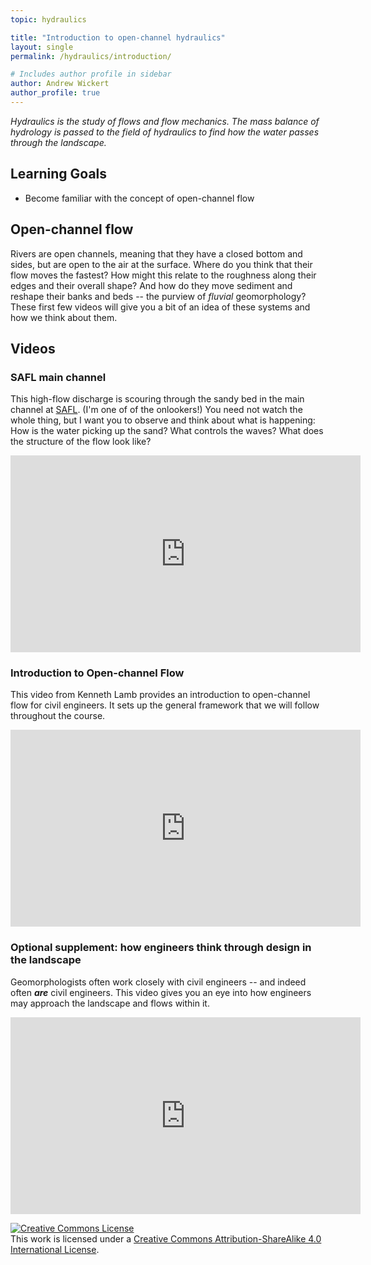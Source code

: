 ```yaml
---
topic: hydraulics

title: "Introduction to open-channel hydraulics"
layout: single
permalink: /hydraulics/introduction/

# Includes author profile in sidebar
author: Andrew Wickert
author_profile: true
---
```


*Hydraulics is the study of flows and flow mechanics. The mass balance of hydrology is passed to the field of hydraulics to find how the water passes through the landscape.*

## Learning Goals

* Become familiar with the concept of open-channel flow

## Open-channel flow

Rivers are open channels, meaning that they have a closed bottom and sides, but are open to the air at the surface. Where do you think that their flow moves the fastest? How might this relate to the roughness along their edges and their overall shape? And how do they move sediment and reshape their banks and beds -- the purview of *fluvial* geomorphology? These first few videos will give you a bit of an idea of these systems and how we think about them.

## Videos

### SAFL main channel

This high-flow discharge is scouring through the sandy bed in the main channel at [SAFL](https://cse.umn.edu/safl). (I'm one of of the onlookers!) You need not watch the whole thing, but I want you to observe and think about what is happening: How is the water picking up the sand? What controls the waves? What does the structure of the flow look like?

<iframe width="560" height="315" src="https://www.youtube.com/embed/IRuVRfQ65yw" frameborder="0" allow="accelerometer; autoplay; clipboard-write; encrypted-media; gyroscope; picture-in-picture" allowfullscreen></iframe>

### Introduction to Open-channel Flow

This video from Kenneth Lamb provides an introduction to open-channel flow for civil engineers. It sets up the general framework that we will follow throughout the course.

<iframe width="560" height="315" src="https://www.youtube.com/embed/7vqj2z5PYqA" frameborder="0" allow="accelerometer; autoplay; clipboard-write; encrypted-media; gyroscope; picture-in-picture" allowfullscreen></iframe>

### Optional supplement: how engineers think through design in the landscape

Geomorphologists often work closely with civil engineers -- and indeed often ***are*** civil engineers. This video gives you an eye into how engineers may approach the landscape and flows within it.

<iframe width="560" height="315" src="https://www.youtube.com/embed/9VXbanB84Ec" frameborder="0" allow="accelerometer; autoplay; clipboard-write; encrypted-media; gyroscope; picture-in-picture" allowfullscreen></iframe>


<a rel="license" href="http://creativecommons.org/licenses/by-sa/4.0/"><img alt="Creative Commons License" style="border-width:0" src="https://i.creativecommons.org/l/by-sa/4.0/88x31.png" /></a><br />This work is licensed under a <a rel="license" href="http://creativecommons.org/licenses/by-sa/4.0/">Creative Commons Attribution-ShareAlike 4.0 International License</a>.

